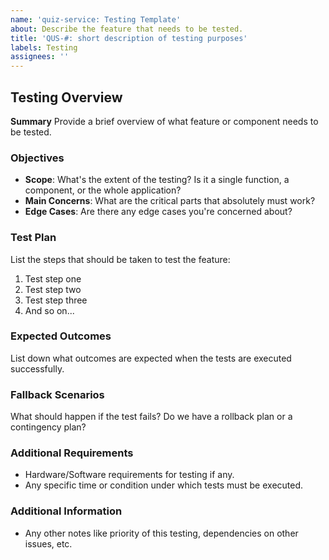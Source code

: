 ```yaml
---
name: 'quiz-service: Testing Template'
about: Describe the feature that needs to be tested.
title: 'QUS-#: short description of testing purposes'
labels: Testing
assignees: ''
---
```


## Testing Overview

**Summary**
Provide a brief overview of what feature or component needs to be tested.

### Objectives

- **Scope**: What's the extent of the testing? Is it a single function, a component, or the whole application?
- **Main Concerns**: What are the critical parts that absolutely must work?
- **Edge Cases**: Are there any edge cases you're concerned about?

### Test Plan

List the steps that should be taken to test the feature:

1. Test step one
2. Test step two
3. Test step three
4. And so on...

### Expected Outcomes

List down what outcomes are expected when the tests are executed successfully.

### Fallback Scenarios

What should happen if the test fails? Do we have a rollback plan or a contingency plan?

### Additional Requirements

- Hardware/Software requirements for testing if any.
- Any specific time or condition under which tests must be executed.

### Additional Information

- Any other notes like priority of this testing, dependencies on other issues, etc.
